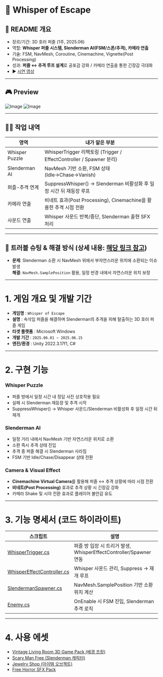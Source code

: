 # 👻 Whisper of Escape

## 🔎 README 개요
- 장르/기간: 3D 호러 퍼즐 (1주, 2025.06)
- 역할: **Whisper 퍼즐 시스템, Slenderman AI(FSM/스폰/추격), 카메라 연출**
- 기술: FSM, NavMesh, Coroutine, Cinemachine, Vignette(Post Processing)
- 성과: **퍼즐 ↔ 추격 루프 설계**로 공포감 강화 / 카메라 연출을 통한 긴장감 극대화
- ▶️ [시연 영상](https://www.youtube.com/watch?v=ufxCjNZIOT4)

---

## 🎮 Preview
![Image](https://github.com/user-attachments/assets/e051970f-2f00-42f9-bd06-95887b1b99be)
![Image](https://github.com/user-attachments/assets/655bf874-2dca-4c78-9a7b-3ff7857c21be)

---

## 🙋‍♂️ 작업 내역
| 영역 | 내가 맡은 부분 |
|---|---|
| Whisper Puzzle | WhisperTrigger 리팩토링 (Trigger / EffectController / Spawner 분리) |
| Slenderman AI | NavMesh 기반 소환, FSM 상태(Idle→Chase→Vanish) |
| 퍼즐-추격 연계 | SuppressWhisper() → Slenderman 비활성화 후 일정 시간 뒤 재등장 루프 |
| 카메라 연출 | 비네트 효과(Post Processing), Cinemachine을 활용한 추격 시점 전환 |
| 사운드 연출 | Whisper 사운드 반복/중단, Slenderman 출현 SFX 처리 |

---

## 🧩 트러블 슈팅 & 해결 방식 (상세 내용: [해당 링크 참고](https://velog.io/@character453/%EB%B3%B8%EC%BA%A0%ED%94%84-9%EC%A3%BC%EC%B0%A8-%EC%8A%AC%EB%9E%9C%EB%8D%94%EB%A7%A8-%EC%86%8C%ED%99%98%EC%B6%94%EA%B2%A9-%EB%B9%84%EC%A0%95%EC%83%81-%EB%8F%99%EC%9E%91-%EC%9D%B4%EC%8A%88))

- **문제**: Slenderman 소환 시 NavMesh 위에서 부자연스러운 위치에 소환되는 이슈 발생  
  **해결**: `NavMesh.SamplePosition` 활용, 일정 반경 내에서 자연스러운 위치 보정  

---

# 1. 게임 개요 및 개발 기간

- **게임명** : `Whisper of Escape`
- **설명** : 속삭임 퍼즐을 해결하며 Slenderman의 추격을 피해 탈출하는 3D 호러 퍼즐 게임
- **타겟 플랫폼** : Microsoft Windows
- **개발 기간** : `2025.06.01 ~ 2025.06.15`
- **엔진/환경** : Unity 2022.3.17f1, C#

---

# 2. 구현 기능

### Whisper Puzzle
- 퍼즐 방에서 일정 시간 내 정답 사진 상호작용 필요
- 실패 시 Slenderman 재등장 및 추격 시작
- SuppressWhisper() → Whisper 사운드/Slenderman 비활성화 후 일정 시간 뒤 재개

### Slenderman AI
- 일정 거리 내에서 NavMesh 기반 자연스러운 위치로 소환
- 소환 즉시 추격 상태 진입
- 추격 중 퍼즐 해결 시 Slenderman 사라짐
- FSM 기반 Idle/Chase/Disappear 상태 전환

### Camera & Visual Effect
- **Cinemachine Virtual Camera**를 활용해 퍼즐 ↔ 추격 상황에 따라 시점 전환
- **비네트(Post Processing)** 효과로 추격 상황 시 긴장감 강화
- 카메라 Shake 및 시야 전환 효과로 플레이어 불안감 유도  

---

# 3. 기능 명세서 (코드 하이라이트)

| 스크립트 | 설명 |
|---|---|
| [WhisperTrigger.cs](https://github.com/ParkJWoo/Portfolio_Public/blob/main/Whisper%20of%20Escape/CodeSamples/1.%20Enemy/Whisper/WhisperTrigger.cs) | 퍼즐 방 입장 시 트리거 발생, WhisperEffectController/Spawner 연동 |
| [WhisperEffectController.cs](https://github.com/ParkJWoo/Portfolio_Public/blob/main/Whisper%20of%20Escape/CodeSamples/1.%20Enemy/Whisper/WhisperEffectController.cs) | Whisper 사운드 관리, Suppress → 재개 루프 |
| [SlendermanSpawner.cs](https://github.com/ParkJWoo/Portfolio_Public/blob/main/Whisper%20of%20Escape/CodeSamples/1.%20Enemy/Whisper/SlendermanSpawner.cs) | NavMesh.SamplePosition 기반 소환 위치 계산 |
| [Enemy.cs](https://github.com/ParkJWoo/Portfolio_Public/blob/main/Whisper%20of%20Escape/CodeSamples/1.%20Enemy/Enemy.cs) | OnEnable 시 FSM 진입, Slenderman 추격 로직 |

---

# 4. 사용 에셋
- [Vintage Living Room 3D Game Pack (배경 프랍)](https://assetstore.unity.com/packages/3d/environments/vintage-living-room-3d-game-pack-314464)
- [Scary Man Free (Slenderman 캐릭터)](https://assetstore.unity.com/packages/3d/characters/scary-man-free-173376)
- [Jewelry Shop (아이템 오브젝트)](https://assetstore.unity.com/packages/3d/environments/jewelry-shop-261543)
- [Free Horror SFX Pack](https://assetstore.unity.com/packages/audio/music/free-horror-starter-pack-211340)
